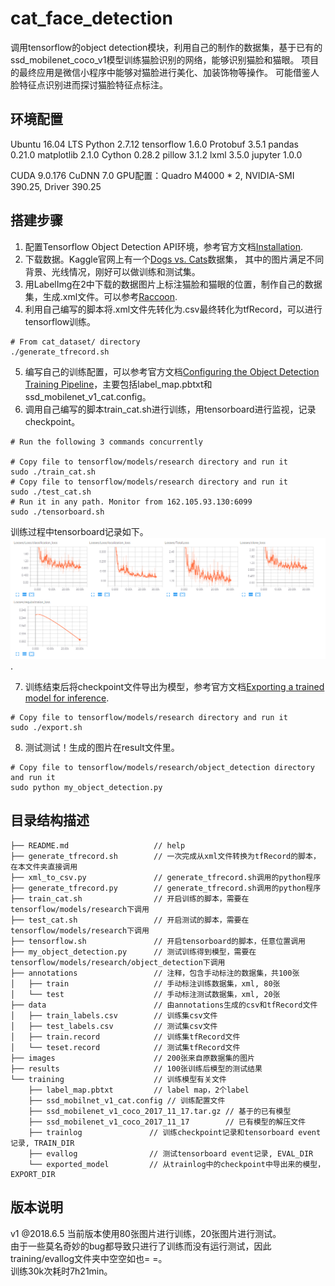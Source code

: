 # cat_face_detection
调用tensorflow的object detection模块，利用自己的制作的数据集，基于已有的ssd_mobilenet_coco_v1模型训练猫脸识别的网络，能够识别猫脸和猫眼。
项目的最终应用是微信小程序中能够对猫脸进行美化、加装饰物等操作。
可能借鉴人脸特征点识别进而探讨猫脸特征点标注。

## 环境配置
Ubuntu 16.04 LTS
Python 2.7.12
tensorflow 1.6.0
Protobuf 3.5.1
pandas 0.21.0
matplotlib 2.1.0
Cython 0.28.2
pillow 3.1.2
lxml 3.5.0
jupyter 1.0.0

CUDA 9.0.176
CuDNN 7.0
GPU配置：Quadro M4000 * 2, NVIDIA-SMI 390.25, Driver 390.25

## 搭建步骤
1. 配置Tensorflow Object Detection API环境，参考官方文档[Installation](https://github.com/tensorflow/models/blob/master/research/object_detection/g3doc/installation.md).  
2. 下载数据。Kaggle官网上有一个[Dogs vs. Cats](https://github.com/tensorflow/models/blob/master/research/object_detection/g3doc/installation.md)数据集，
其中的图片满足不同背景、光线情况，刚好可以做训练和测试集。  
3. 用LabelImg在2中下载的数据图片上标注猫脸和猫眼的位置，制作自己的数据集，生成.xml文件。可以参考[Raccoon](https://towardsdatascience.com/how-to-train-your-own-object-detector-with-tensorflows-object-detector-api-bec72ecfe1d9).  
4. 利用自己编写的脚本将.xml文件先转化为.csv最终转化为tfRecord，可以进行tensorflow训练。  
```
# From cat_dataset/ directory
./generate_tfrecord.sh
```
5. 编写自己的训练配置，可以参考官方文档[Configuring the Object Detection Training Pipeline](https://github.com/tensorflow/models/blob/master/research/object_detection/g3doc/configuring_jobs.md)，主要包括label_map.pbtxt和ssd_mobilenet_v1_cat.config。  
6. 调用自己编写的脚本train_cat.sh进行训练，用tensorboard进行监视，记录checkpoint。
```
# Run the following 3 commands concurrently

# Copy file to tensorflow/models/research directory and run it
sudo ./train_cat.sh
# Copy file to tensorflow/models/research directory and run it
sudo ./test_cat.sh
# Run it in any path. Monitor from 162.105.93.130:6099
sudo ./tensorboard.sh
```
训练过程中tensorboard记录如下。
![Loss](https://github.com/Orienfish/cat_face_detection/blob/master/losses.png).  

7. 训练结束后将checkpoint文件导出为模型，参考官方文档[Exporting a trained model for inference](https://github.com/tensorflow/models/blob/master/research/object_detection/g3doc/exporting_models.md).
```
# Copy file to tensorflow/models/research directory and run it
sudo ./export.sh
```
8. 测试测试！生成的图片在result文件里。
```
# Copy file to tensorflow/models/research/object_detection directory and run it
sudo python my_object_detection.py
```

## 目录结构描述
```
├── README.md                   // help
├── generate_tfrecord.sh        // 一次完成从xml文件转换为tfRecord的脚本，在本文件夹直接调用
├── xml_to_csv.py               // generate_tfrecord.sh调用的python程序
├── generate_tfrecord.py        // generate_tfrecord.sh调用的python程序
├── train_cat.sh                // 开启训练的脚本，需要在tensorflow/models/research下调用
├── test_cat.sh                 // 开启测试的脚本，需要在tensorflow/models/research下调用
├── tensorflow.sh               // 开启tensorboard的脚本，任意位置调用
├── my_object_detection.py      // 测试训练得到模型，需要在tensorflow/models/research/object_detection下调用
├── annotations                 // 注释，包含手动标注的数据集，共100张
│   ├── train                   // 手动标注训练数据集，xml, 80张
│   └── test                    // 手动标注测试数据集，xml, 20张
├── data                        // 由annotations生成的csv和tfRecord文件
│   ├── train_labels.csv        // 训练集csv文件
│   ├── test_labels.csv         // 测试集csv文件
│   ├── train.record            // 训练集tfRecord文件
│   └── teset.record            // 测试集tfRecord文件
├── images                      // 200张来自原数据集的图片
├── results                     // 100张训练后模型的测试结果
└── training                    // 训练模型有关文件
    ├── label_map.pbtxt         // label map，2个label
    ├── ssd_mobilnet_v1_cat.config // 训练配置文件
    ├── ssd_mobilenet_v1_coco_2017_11_17.tar.gz // 基于的已有模型
    ├── ssd_mobilenet_v1_coco_2017_11_17        // 已有模型的解压文件
    ├── trainlog               // 训练checkpoint记录和tensorboard event记录, TRAIN_DIR
    ├── evallog                // 测试tensorboard event记录, EVAL_DIR
    └── exported_model         // 从trainlog中的checkpoint中导出来的模型，EXPORT_DIR
```

## 版本说明
v1 @2018.6.5
当前版本使用80张图片进行训练，20张图片进行测试。  
由于一些莫名奇妙的bug都导致只进行了训练而没有运行测试，因此training/evallog文件夹中空空如也= =。  
训练30k次耗时7h21min。
